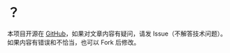 # ？

本项目开源在 [GitHub](https://github.com/FlintyLemming/SurgeHandbook)，如果对文章内容有疑问，请发 Issue（不解答技术问题）。如果内容有错误和不恰当，也可以 Fork 后修改。


